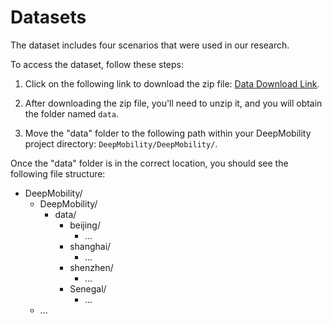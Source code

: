 # Datasets

The dataset includes four scenarios that were used in our research.

To access the dataset, follow these steps:

1. Click on the following link to download the zip file: [Data Download Link](https://drive.google.com/file/d/1FLq01hdo_vODQBtUTVIVo_IZ8-OflMsC/view?usp=sharing).

2. After downloading the zip file, you'll need to unzip it, and you will obtain the folder named ``data``.

3. Move the "data" folder to the following path within your DeepMobility project directory: ``DeepMobility/DeepMobility/``.

Once the "data" folder is in the correct location, you should see the following file structure:

- DeepMobility/
  - DeepMobility/
    - data/
      - beijing/
        - ...
      - shanghai/
        - ...
      - shenzhen/
        - ...
      - Senegal/
        - ...
  - ...